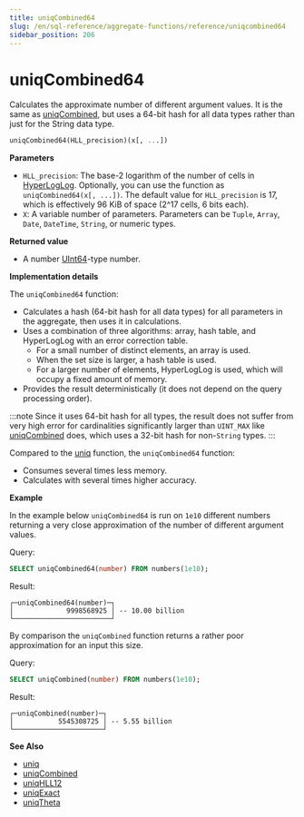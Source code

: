 ```yaml
---
title: uniqCombined64
slug: /en/sql-reference/aggregate-functions/reference/uniqcombined64
sidebar_position: 206
---
```


# uniqCombined64

Calculates the approximate number of different argument values. It is the same as [uniqCombined](../../../sql-reference/aggregate-functions/reference/uniqcombined.md#agg_function-uniqcombined), but uses a 64-bit hash for all data types rather than just for the String data type.

``` sql
uniqCombined64(HLL_precision)(x[, ...])
```

**Parameters**

- `HLL_precision`: The base-2 logarithm of the number of cells in [HyperLogLog](https://en.wikipedia.org/wiki/HyperLogLog). Optionally, you can use the function as `uniqCombined64(x[, ...])`. The default value for `HLL_precision` is 17, which is effectively 96 KiB of space (2^17 cells, 6 bits each).
- `X`: A variable number of parameters. Parameters can be `Tuple`, `Array`, `Date`, `DateTime`, `String`, or numeric types.

**Returned value**

- A number [UInt64](../../../sql-reference/data-types/int-uint.md)-type number.

**Implementation details**

The `uniqCombined64` function:
- Calculates a hash (64-bit hash for all data types) for all parameters in the aggregate, then uses it in calculations.
- Uses a combination of three algorithms: array, hash table, and HyperLogLog with an error correction table.
    - For a small number of distinct elements, an array is used. 
    - When the set size is larger, a hash table is used. 
    - For a larger number of elements, HyperLogLog is used, which will occupy a fixed amount of memory.
- Provides the result deterministically (it does not depend on the query processing order).

:::note
Since it uses 64-bit hash for all types, the result does not suffer from very high error for cardinalities significantly larger than `UINT_MAX` like [uniqCombined](../../../sql-reference/aggregate-functions/reference/uniqcombined.md) does, which uses a 32-bit hash for non-`String` types.
:::

Compared to the [uniq](../../../sql-reference/aggregate-functions/reference/uniq.md#agg_function-uniq) function, the `uniqCombined64` function:

- Consumes several times less memory.
- Calculates with several times higher accuracy.

**Example**

In the example below `uniqCombined64` is run on `1e10` different numbers returning a very close approximation of the number of different argument values. 

Query:

```sql
SELECT uniqCombined64(number) FROM numbers(1e10);
```

Result:

```response
┌─uniqCombined64(number)─┐
│             9998568925 │ -- 10.00 billion
└────────────────────────┘
```

By comparison the `uniqCombined` function returns a rather poor approximation for an input this size.

Query:

```sql
SELECT uniqCombined(number) FROM numbers(1e10);
```

Result:

```response
┌─uniqCombined(number)─┐
│           5545308725 │ -- 5.55 billion
└──────────────────────┘
```

**See Also**

- [uniq](../../../sql-reference/aggregate-functions/reference/uniq.md#agg_function-uniq)
- [uniqCombined](../../../sql-reference/aggregate-functions/reference/uniqcombined.md)
- [uniqHLL12](../../../sql-reference/aggregate-functions/reference/uniqhll12.md#agg_function-uniqhll12)
- [uniqExact](../../../sql-reference/aggregate-functions/reference/uniqexact.md#agg_function-uniqexact)
- [uniqTheta](../../../sql-reference/aggregate-functions/reference/uniqthetasketch.md#agg_function-uniqthetasketch)
